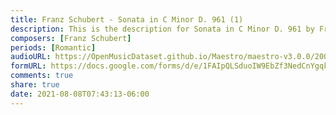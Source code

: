 ```yaml
---
title: Franz Schubert - Sonata in C Minor D. 961 (1)
description: This is the description for Sonata in C Minor D. 961 by Franz Schubert
composers: [Franz Schubert]
periods: [Romantic]
audioURL: https://OpenMusicDataset.github.io/Maestro/maestro-v3.0.0/2009/MIDI-Unprocessed_07_R2_2009_01_ORIG_MID--AUDIO_07_R2_2009_07_R2_2009_04_WAV.midi
formURL: https://docs.google.com/forms/d/e/1FAIpQLSduoIW9EbZf3NedCnYgqkHRbNEV-7EeCk7bHpmh79urSyevaQ/viewform
comments: true
share: true
date: 2021-08-08T07:43:13-06:00
---
```

